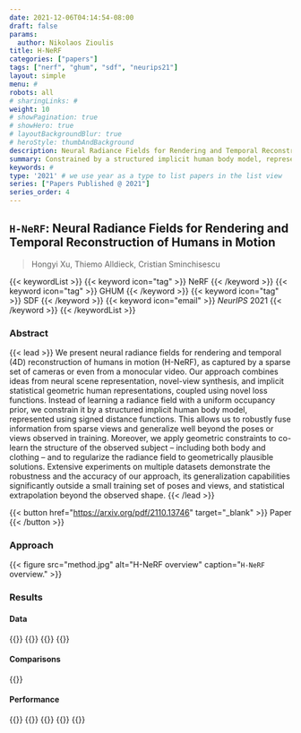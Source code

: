 ```yaml
---
date: 2021-12-06T04:14:54-08:00
draft: false
params:
  author: Nikolaos Zioulis
title: H-NeRF
categories: ["papers"]
tags: ["nerf", "ghum", "sdf", "neurips21"]
layout: simple
menu: #
robots: all
# sharingLinks: #
weight: 10
# showPagination: true
# showHero: true
# layoutBackgroundBlur: true
# heroStyle: thumbAndBackground
description: Neural Radiance Fields for Rendering and Temporal Reconstruction of Humans in Motion
summary: Constrained by a structured implicit human body model, represented using signed distance functions, `H-NeRF` robustly fuses information from sparse views and generalizes well beyond the poses or views observed in training. 
keywords: #
type: '2021' # we use year as a type to list papers in the list view
series: ["Papers Published @ 2021"]
series_order: 4
---
```


## `H-NeRF`: Neural Radiance Fields for Rendering and Temporal Reconstruction of Humans in Motion

> Hongyi Xu, Thiemo Alldieck, Cristian Sminchisescu

{{< keywordList >}}
{{< keyword icon="tag" >}} NeRF {{< /keyword >}}
{{< keyword icon="tag" >}} GHUM {{< /keyword >}}
{{< keyword icon="tag" >}} SDF {{< /keyword >}}
{{< keyword icon="email" >}} *NeurIPS* 2021 {{< /keyword >}}
{{< /keywordList >}}

### Abstract
{{< lead >}}
We present neural radiance fields for rendering and temporal (4D) reconstruction of humans in motion (H-NeRF), as captured by a sparse set of cameras or even from a monocular video. Our approach combines ideas from neural scene representation, novel-view synthesis, and implicit statistical geometric human representations, coupled using novel loss functions. Instead of learning a radiance field with a uniform occupancy prior, we constrain it by a structured implicit human body model, represented using signed distance functions. This allows us to robustly fuse information from sparse views and generalize well beyond the poses or views observed in training. Moreover, we apply geometric constraints to co-learn the structure of the observed subject – including both body and clothing – and to regularize the radiance field to geometrically plausible solutions. Extensive experiments on multiple datasets demonstrate the robustness and the accuracy of our approach, its generalization capabilities significantly outside a small training set of poses and views, and statistical extrapolation beyond the observed shape.
{{< /lead >}}

{{< button href="https://arxiv.org/pdf/2110.13746" target="_blank" >}}
Paper
{{< /button >}}

### Approach

{{< figure
    src="method.jpg"
    alt="H-NeRF overview"
    caption="`H-NeRF` overview."
    >}}

### Results

#### Data
{{<badge label="test" message="RenderPeople" color="magenta" style="plastic" logo="link" link="https://renderpeople.com/free-3d-people/" target="_blank">}}
{{<badge label="test" message="PeopleSnapshot" color="lightblue" logo="link" link="https://graphics.tu-bs.de/people-snapshot" target="_blank">}}
{{<badge label="test" message="GHS3D" color="yellow" logo="github" link="https://github.com/google-research/google-research/tree/master/ghum" target="_blank">}}
{{<badge label="test" message="Human3.6M" color="critical" logo="link" link="http://vision.imar.ro/human3.6m/description.php" target="_blank">}}

#### Comparisons
{{<badge label="body--NeRF" message="NeuralBody" color="coral" logo="github" link="https://github.com/zju3dv/neuralbody" target="_blank">}}

#### Performance
{{<badge label="train" message="6--8h" color="informational" logo="link" >}}
{{<badge label="train" message="8_x_V100" color="informational" logo="link" >}}
{{<badge label="render" message="9sec" color="informational" logo="link" >}}
{{<badge label="render" message="512_x_512" color="informational" logo="link" >}}
{{<badge label="render" message="V100" color="informational" logo="link" >}}